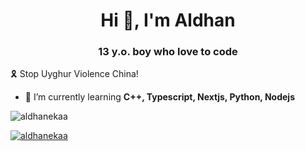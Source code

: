 <h1 align="center">Hi 👋, I'm Aldhan</h1>
<h3 align="center">13 y.o. boy who love to code</h3>

🎗️ Stop Uyghur Violence China!

- 🌱 I’m currently learning **C++, Typescript, Nextjs, Python, Nodejs**


<p><img align="center" src="https://github-readme-streak-stats.herokuapp.com/?user=aldhanekaa&" alt="aldhanekaa" /></p>
<p align="left"> <a href="https://github.com/ryo-ma/github-profile-trophy"><img src="https://github-profile-trophy.vercel.app/?username=aldhanekaa" alt="aldhanekaa" /></a> </p>
